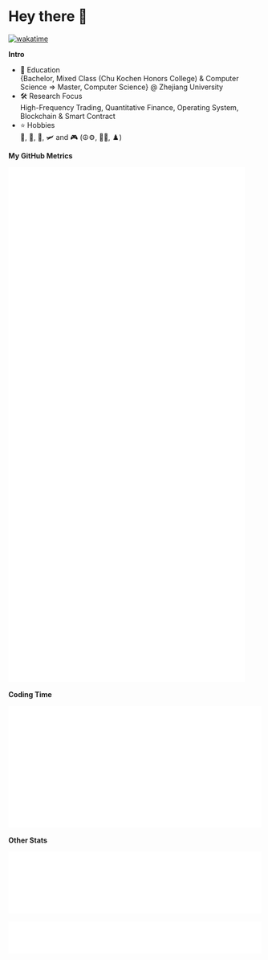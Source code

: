 # Hey there :wave:

[![wakatime](https://wakatime.com/badge/user/5a7abdae-6e7d-4bd8-8663-e76179b44ecb.svg?style=flat)](https://wakatime.com/@futuretech6)

**Intro**

- :open_book: Education<br />
  {Bachelor, Mixed Class (Chu Kochen Honors College) & Computer Science => Master, Computer Science} @ Zhejiang University  
- :hammer_and_wrench: Research Focus<br />
  High-Frequency Trading, Quantitative Finance, Operating System, Blockchain & Smart Contract  
- :star: Hobbies<br />
  :badminton:, :tennis:, :bicyclist:, :small_airplane: and :video_game: (:peace_symbol::gear:, :red_circle::dragon_face:, :chess_pawn:)

**My GitHub Metrics**

[![metrics](metrics/base.svg)](https://github.com/futuretech6)

**Coding Time**

[![wakatime](metrics/wakatime.svg)](https://wakatime.com/@futuretech6)

**Other Stats**

[![leetcode](metrics/leetcode.svg)](https://leetcode.com/futuretech6c)

[![16personalities](metrics/16personalities.svg)](https://www.16personalities.com/profiles/1b4a90be35258)

<!--
### Languages

![Top Langs](https://github-readme-stats-futuretech6.vercel.app/api/top-langs/?username=futuretech6&layout=compact&theme=ayu-mirage&langs_count=10&count_private=true&exclude_repo=github-readme-stats,CA_LAB&hide=jupyter%20notebook,html,tsql,css,scss)

### Github Stats

![GitHub stats](https://github-readme-stats-futuretech6.vercel.app/api?username=futuretech6&theme=ayu-mirage&show_icons=true&count_private=true&include_all_commits=true)

### Coding

[![Waka time](https://github-readme-stats.vercel.app/api/wakatime?username=futuretech6&layout=compact&theme=ayu-mirage&hide_progress=false&range=last_7_days)](https://wakatime.com/@futuretech6)
-->

<!--
"ayu-mirage": {
    title_color: "f4cd7c",
    icon_color: "73d0ff",
    text_color: "c7c8c2",
    bg_color: "1f2430",
}
-->

<!--
### Misc

[![LeetCode Stats](https://leetcard.jacoblin.cool/futuretech6?theme=nord&font=Noto%20Sans&ext=heatmap)](https://leetcode.com/futuretech6) -->

<!-- ![Steam Card](https://card.yuy1n.io/card/76561198207763163/dark,en,badge,group,text-c7c8c2,bg-1f2430,badges,games,reviews) -->

